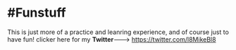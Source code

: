 #Funstuff
========

This is just more of a practice and leanring experience, and of course just to have fun!
clicker here for my **Twitter**---> https://twitter.com/l8MikeBl8

